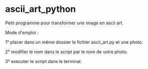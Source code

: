 # ascii_art_python


Petit programme pour transformer une image en ascii art.

Mode d'emploi : 

1° placer dans un même dossier le fichier ascii_art.py et une photo.

2° modifier le nom dans le script par le nom de votre photo. 

3° executer le script dans le terminal.
